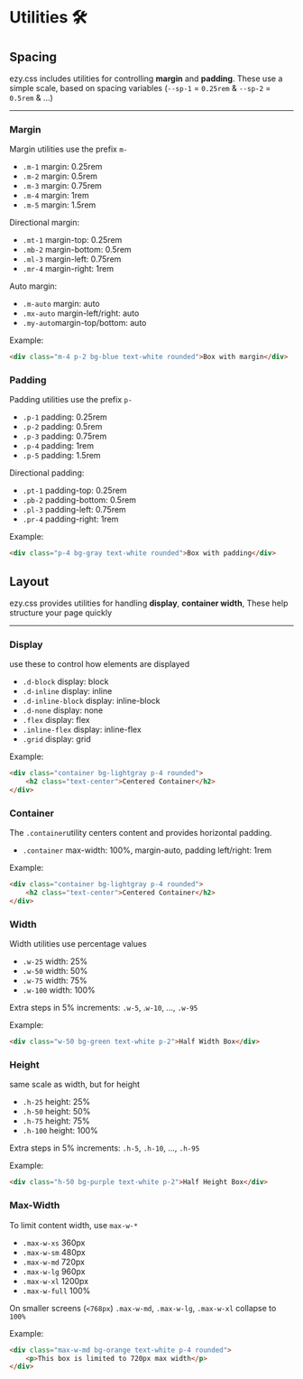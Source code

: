 # Utilities 🛠️

## Spacing

ezy.css includes utilities for controlling **margin** and **padding**.
These use a simple scale, based on spacing variables (`--sp-1` = `0.25rem` & `--sp-2` = `0.5rem` & ...)

---

### Margin

Margin utilities use the prefix `m-`

- `.m-1` margin: 0.25rem
- `.m-2` margin: 0.5rem
- `.m-3` margin: 0.75rem
- `.m-4` margin: 1rem
- `.m-5` margin: 1.5rem

Directional margin:

- `.mt-1` margin-top: 0.25rem
- `.mb-2` margin-bottom: 0.5rem
- `.ml-3` margin-left: 0.75rem
- `.mr-4` margin-right: 1rem

Auto margin:

- `.m-auto` margin: auto
- `.mx-auto` margin-left/right: auto
- `.my-auto`margin-top/bottom: auto

Example:

```html
<div class="m-4 p-2 bg-blue text-white rounded">Box with margin</div>
```


### Padding

Padding utilities use the prefix `p-`

- `.p-1` padding: 0.25rem
- `.p-2` padding: 0.5rem
- `.p-3` padding: 0.75rem
- `.p-4` padding: 1rem
- `.p-5` padding: 1.5rem

Directional padding:

- `.pt-1` padding-top: 0.25rem
- `.pb-2` padding-bottom: 0.5rem
- `.pl-3` padding-left: 0.75rem
- `.pr-4` padding-right: 1rem

Example:

```html
<div class="p-4 bg-gray text-white rounded">Box with padding</div>
```

## Layout

ezy.css provides utilities for handling **display**, **container width**, These help structure your page quickly

---

### Display

use these to control how elements are displayed

- `.d-block` display: block
- `.d-inline` display: inline
- `.d-inline-block` display: inline-block
- `.d-none` display: none
- `.flex` display: flex
- `.inline-flex` display: inline-flex
- `.grid` display: grid

Example:

```html
<div class="container bg-lightgray p-4 rounded">
    <h2 class="text-center">Centered Container</h2>
</div>
```

### Container

The `.container`utility centers content and provides horizontal padding.

- `.container` max-width: 100%, margin-auto, padding left/right: 1rem

Example:

```html
<div class="container bg-lightgray p-4 rounded">
    <h2 class="text-center">Centered Container</h2>
</div>
```

### Width

Width utilities use percentage values

- `.w-25` width: 25%
- `.w-50` width: 50%
- `.w-75` width: 75%
- `.w-100` width: 100%

Extra steps in 5% increments: `.w-5`, .`w-10`, ..., `.w-95`

Example:

```html
<div class="w-50 bg-green text-white p-2">Half Width Box</div>
```

### Height

same scale as width, but for height

- `.h-25` height: 25%
- `.h-50` height: 50%
- `.h-75` height: 75%
- `.h-100` height: 100%

Extra steps in 5% increments: `.h-5`, `.h-10`, ..., `.h-95`

Example:

```html
<div class="h-50 bg-purple text-white p-2">Half Height Box</div>
```

### Max-Width

To limit content width, use `max-w-*`

- `.max-w-xs` 360px
- `.max-w-sm` 480px
- `.max-w-md` 720px
- `.max-w-lg` 960px
- `.max-w-xl` 1200px
- `.max-w-full` 100%

On smaller screens (`<768px`) `.max-w-md`, `.max-w-lg`, `.max-w-xl` collapse to `100%`

Example:

```html
<div class="max-w-md bg-orange text-white p-4 rounded">
    <p>This box is limited to 720px max width</p>
</div>
```
